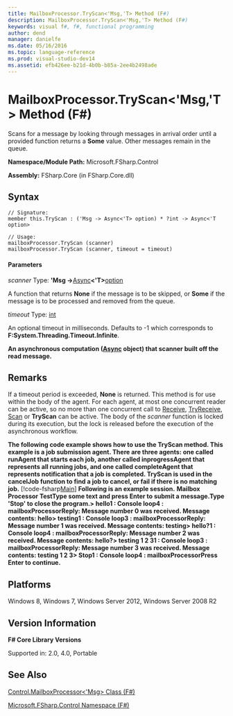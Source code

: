 ```yaml
---
title: MailboxProcessor.TryScan<'Msg,'T> Method (F#)
description: MailboxProcessor.TryScan<'Msg,'T> Method (F#)
keywords: visual f#, f#, functional programming
author: dend
manager: danielfe
ms.date: 05/16/2016
ms.topic: language-reference
ms.prod: visual-studio-dev14
ms.assetid: efb426ee-b21d-4b0b-b85a-2ee4b2498ade 
---
```


# MailboxProcessor.TryScan<'Msg,'T> Method (F#)

Scans for a message by looking through messages in arrival order until a provided function returns a **Some** value. Other messages remain in the queue.

**Namespace/Module Path:** Microsoft.FSharp.Control

**Assembly:** FSharp.Core (in FSharp.Core.dll)


## Syntax

```
// Signature:
member this.TryScan : ('Msg -> Async<'T> option) * ?int -> Async<'T option>

// Usage:
mailboxProcessor.TryScan (scanner)
mailboxProcessor.TryScan (scanner, timeout = timeout)
```

#### Parameters
*scanner*
Type: **'Msg -&gt;**[Async](https://msdn.microsoft.com/library/e0b28ea2-dea5-4021-b2b9-d7d4761babde)**&lt;'T&gt;**[option](https://msdn.microsoft.com/library/b08add48-34bf-4410-80a1-ef6a8daddc58)


A function that returns **None** if the message is to be skipped, or **Some** if the message is to be processed and removed from the queue.


*timeout*
Type: [int](https://msdn.microsoft.com/library/025d5455-3622-4ea5-9573-3ecbd4ee1375)


An optional timeout in milliseconds. Defaults to -1 which corresponds to **F:System.Threading.Timeout.Infinite**.



**An asynchronous computation ([Async](https://msdn.microsoft.com/library/03eb4d12-a01a-4565-a077-5e83f17cf6f7) object) that scanner built off the read message.**
## Remarks
If a timeout period is exceeded, **None** is returned. This method is for use within the body of the agent. For each agent, at most one concurrent reader can be active, so no more than one concurrent call to [Receive](https://msdn.microsoft.com/library/46a1d8e6-3906-45c2-9722-0ddab574cc6a), [TryReceive](https://msdn.microsoft.com/library/edcb3930-cefd-4d88-935d-7dd6297355ee), [Scan](https://msdn.microsoft.com/library/e86368a3-4f97-4b51-a487-4c6b5456fcbe) or **TryScan** can be active. The body of the *scanner* function is locked during its execution, but the lock is released before the execution of the asynchronous workflow.

**The following code example shows how to use the TryScan method. This example is a job submission agent. There are three agents: one called runAgent that starts each job, another called inprogressAgent that represents all running jobs, and one called completeAgent that represents notification that a job is completed. TryScan is used in the cancelJob function to find a job to cancel, or fail if there is no matching job.**
[!code-fsharp[Main](snippets/fsmailboxprocessor/snippet22.fs)]
**Following is an example session.**
**Mailbox Processor TestType some text and press Enter to submit a message.Type 'Stop' to close the program.&gt; hello1 : Console loop4 : mailboxProcessorReply: Message number 0 was received. Message contents: hello&gt; testing1 : Console loop3 : mailboxProcessorReply: Message number 1 was received. Message contents: testing&gt; hello?1 : Console loop4 : mailboxProcessorReply: Message number 2 was received. Message contents: hello?&gt; testing 1 2 31 : Console loop3 : mailboxProcessorReply: Message number 3 was received. Message contents: testing 1 2 3&gt; Stop1 : Console loop4 : mailboxProcessorPress Enter to continue.**
## Platforms
Windows 8, Windows 7, Windows Server 2012, Windows Server 2008 R2


## Version Information
**F# Core Library Versions**

Supported in: 2.0, 4.0, Portable




## See Also
[Control.MailboxProcessor&#60;'Msg&#62; Class &#40;F&#35;&#41;](Control.MailboxProcessor%5B%27Msg%5D-Class-%5BFSharp%5D.md)

[Microsoft.FSharp.Control Namespace &#40;F&#35;&#41;](Microsoft.FSharp.Control-Namespace-%5BFSharp%5D.md)

